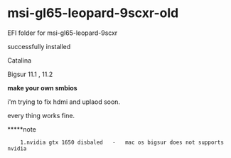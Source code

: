 # msi-gl65-leopard-9scxr-old
EFI folder for msi-gl65-leopard-9scxr

successfully installed 

Catalina 


Bigsur 11.1 , 11.2


**make your own smbios**

i'm trying to fix hdmi and uplaod soon.

every thing works fine.

*****note


        1.nvidia gtx 1650 disbaled   -   mac os bigsur does not supports nvidia 

